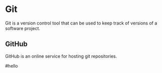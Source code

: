 # Git



Git is a version control tool that can be used to keep track of versions of a software project.



## GitHub



GitHub is an online service for hosting git repositories.

#hello